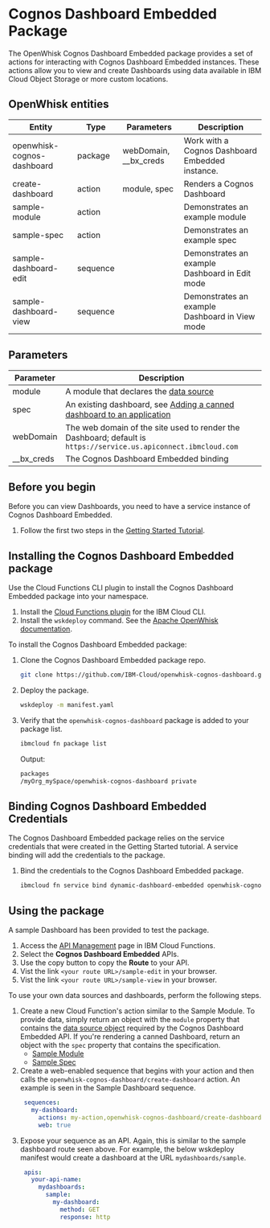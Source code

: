 # Cognos Dashboard Embedded Package

The OpenWhisk Cognos Dashboard Embedded package provides a set of actions for interacting with Cognos Dashboard Embedded instances. These actions allow you to view and create Dashboards using data available in IBM Cloud Object Storage or more custom locations.

## OpenWhisk entities
| Entity | Type | Parameters | Description |
|--------|------|------------|-------------|
| openwhisk-cognos-dashboard | package  | webDomain, __bx_creds | Work with a Cognos Dashboard Embedded instance. |
| create-dashboard           | action   | module, spec | Renders a Cognos Dashboard |
| sample-module              | action   |  | Demonstrates an example module |
| sample-spec                | action   |  | Demonstrates an example spec |
| sample-dashboard-edit      | sequence   |  | Demonstrates an example Dashboard in Edit mode |
| sample-dashboard-view      | sequence   |  | Demonstrates an example Dashboard in View mode |

## Parameters
| Parameter | Description |
| --------- | ----------- |
| module | A module that declares the [data source](https://console.bluemix.net/docs/services/cognos-dashboard-embedded/working_with_datasources.html#working-with-data-sources) |
| spec | An existing dashboard, see [Adding a canned dashboard to an application](https://console.bluemix.net/docs/services/cognos-dashboard-embedded/ddeusecase_addcanneddashboard.html#adding-a-canned-dashboard-to-an-application) |
| webDomain | The web domain of the site used to render the Dashboard; default is `https://service.us.apiconnect.ibmcloud.com` |
| __bx_creds | The Cognos Dashboard Embedded binding |

## Before you begin

Before you can view Dashboards, you need to have a service instance of Cognos Dashboard Embedded.

1. Follow the first two steps in the [Getting Started Tutorial](https://console.bluemix.net/docs/services/cognos-dashboard-embedded/dde_getting_started.html#getting-started-tutorial-cognos-dashboard-embedded).

## Installing the Cognos Dashboard Embedded package

Use the Cloud Functions CLI plugin to install the Cognos Dashboard Embedded package into your namespace.

1. Install the [Cloud Functions plugin](bluemix_cli.html#cloudfunctions_cli) for the IBM Cloud CLI.
2. Install the `wskdeploy` command. See the [Apache OpenWhisk documentation](https://github.com/apache/incubator-openwhisk-wskdeploy#building-the-project).

To install the Cognos Dashboard Embedded package:

1. Clone the Cognos Dashboard Embedded package repo.
    ```sh
    git clone https://github.com/IBM-Cloud/openwhisk-cognos-dashboard.git
    ```

2. Deploy the package.
    ```sh
    wskdeploy -m manifest.yaml
    ```

3. Verify that the `openwhisk-cognos-dashboard` package is added to your package list.
    ```sh
    ibmcloud fn package list
    ```

    Output:
    ```sh
    packages
    /myOrg_mySpace/openwhisk-cognos-dashboard private
    ```

## Binding Cognos Dashboard Embedded Credentials

The Cognos Dashboard Embedded package relies on the service credentials that were created in the Getting Started tutorial. A service binding will add the credentials to the package.

1. Bind the credentials to the Cognos Dashboard Embedded package.

    ```sh
    ibmcloud fn service bind dynamic-dashboard-embedded openwhisk-cognos-dashboard --instance <your cognos dashboard instance name>
    ```

## Using the package

A sample Dashboard has been provided to test the package.

1. Access the [API Management](https://console.bluemix.net/openwhisk/apimanagement) page in IBM Cloud Functions.
2. Select the **Cognos Dashboard Embedded** APIs.
3. Use the copy button to copy the **Route** to your API.
4. Vist the link `<your route URL>/sample-edit` in your browser.
5. Vist the link `<your route URL>/sample-view` in your browser.

To use your own data sources and dashboards, perform the following steps.

1. Create a new Cloud Function's action similar to the Sample Module. To provide data, simply return an object with the `module` property that contains the [data source object](https://console.bluemix.net/docs/services/cognos-dashboard-embedded/working_with_datasources.html#working-with-data-sources) required by the Cognos Dashboard Embedded API. If you're rendering a canned Dashboard, return an object with the `spec` property that contains the specification.
    - [Sample Module](https://github.com/IBM-Cloud/openwhisk-cognos-dashboard/blob/master/src/SampleModule.ts)
    - [Sample Spec](https://github.com/IBM-Cloud/openwhisk-cognos-dashboard/blob/master/src/SampleSpec.ts)
2. Create a web-enabled sequence that begins with your action and then calls the `openwhisk-cognos-dashboard/create-dashboard` action. An example is seen in the Sample Dashboard sequence.
   ```yaml
    sequences:
      my-dashboard:
        actions: my-action,openwhisk-cognos-dashboard/create-dashboard
        web: true
   ```
3. Expose your sequence as an API. Again, this is similar to the sample dashboard route seen above. For example, the below wskdeploy manifest would create a dashboard at the URL `mydashboards/sample`.
   ```yaml
    apis:
      your-api-name:
        mydashboards:
          sample:
            my-dashboard:
              method: GET
              response: http
   ```
